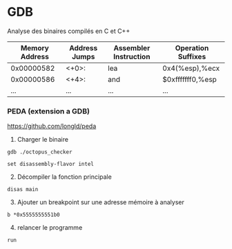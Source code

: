 


# GDB

Analyse des binaires compilés en C et C++

| **Memory Address** | **Address Jumps** | **Assembler Instruction** | **Operation Suffixes** |
| ------------------ | ----------------- | ------------------------- | ---------------------- |
| 0x00000582         | <+0>:             | lea                       | 0x4(%esp),%ecx         |
| 0x00000586         | <+4>:             | and                       | $0xfffffff0,%esp       |
| ...                | ...               | ...                       | ...                    |

### PEDA (extension a GDB)

https://github.com/longld/peda


1. Charger le binaire

```shell
gdb ./octopus_checker
```

```assembly
set disassembly-flavor intel
```

2. Décompiler la fonction principale

```assembly
disas main
```

3. Ajouter un breakpoint sur une adresse mémoire à analyser

```assembly
b *0x5555555551b0
```

4. relancer le programme

```assembly
run
```